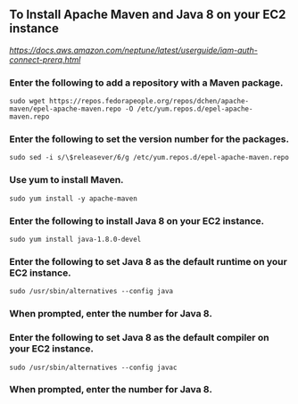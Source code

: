 
## To Install Apache Maven and Java 8 on your EC2 instance
<em>https://docs.aws.amazon.com/neptune/latest/userguide/iam-auth-connect-prerq.html</em>

### Enter the following to add a repository with a Maven package.
```
sudo wget https://repos.fedorapeople.org/repos/dchen/apache-maven/epel-apache-maven.repo -O /etc/yum.repos.d/epel-apache-maven.repo
```
### Enter the following to set the version number for the packages.
```
sudo sed -i s/\$releasever/6/g /etc/yum.repos.d/epel-apache-maven.repo
```
### Use yum to install Maven.
```
sudo yum install -y apache-maven
```
### Enter the following to install Java 8 on your EC2 instance.
```
sudo yum install java-1.8.0-devel
```
### Enter the following to set Java 8 as the default runtime on your EC2 instance.
```
sudo /usr/sbin/alternatives --config java
```
### When prompted, enter the number for Java 8.

### Enter the following to set Java 8 as the default compiler on your EC2 instance.
```
sudo /usr/sbin/alternatives --config javac
```
### When prompted, enter the number for Java 8.
